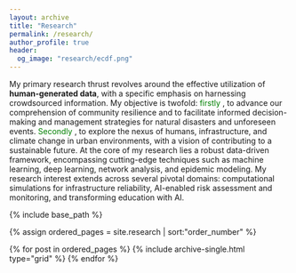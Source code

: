 ```yaml
---
layout: archive
title: "Research"
permalink: /research/
author_profile: true
header:
  og_image: "research/ecdf.png"
---
```


My primary research thrust revolves around the effective utilization of **human-generated data**, with a specific
emphasis on harnessing crowdsourced information. My objective is twofold: <span style="color: green"> firstly </span>, to advance our comprehension
of community resilience and to facilitate informed decision-making and management strategies for
natural disasters and unforeseen events. <span style="color: green"> Secondly </span>, to explore the nexus of humans, infrastructure, and climate change in urban environments,
with a vision of contributing to a sustainable future. At the core of my research lies a robust data-driven
framework, encompassing cutting-edge techniques such as machine learning, deep learning, network analysis, and epidemic
modeling. My research interest extends across several pivotal domains: computational simulations for infrastructure
reliability, AI-enabled risk assessment and monitoring, and transforming education with AI.

<nbsp>

{% include base_path %}

{% assign ordered_pages = site.research | sort:"order_number" %}

{% for post in ordered_pages %}
  {% include archive-single.html type="grid" %}
{% endfor %}
